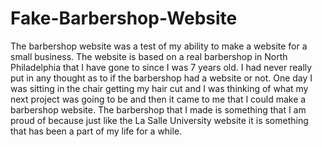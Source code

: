 # Fake-Barbershop-Website
The barbershop website was a test of my ability to make a website for a small business. The website is based on a real barbershop in North Philadelphia that I have gone to since I was 7 years old. I had never really put in any thought as to if the barbershop had a website or not. One day I was sitting in the chair getting my hair cut and I was thinking of what my next project was going to be and then it came to me that I could make a barbershop website. The barbershop that I made is something that I am proud of because just like the La Salle University website it is something that has been a part of my life for a while.
